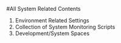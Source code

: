 #All System Related Contents
1) Environment Related Settings
2) Collection of System Monitoring Scripts
3) Development/System Spaces
